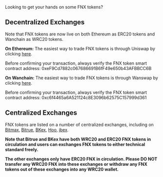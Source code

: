 Looking to get your hands on some FNX tokens? 

## Decentralized Exchanges

Note that FNX tokens are now live on both Ethereum as ERC20 tokens and Wanchain as WRC20 tokens.

**On Ethereum:** The easiest way to trade FNX tokens is through Uniswap by clicking [here](https://uniswap.info/token/0xef9cd7882c067686691b6ff49e650b43afbbcc6b). 

Before confirming your transaction, always verify the FNX token smart contract address: 0xeF9Cd7882c067686691B6fF49e650b43AFBBCC6B

**On Wanchain:** The easiest way to trade FNX tokens is through Wanswap by clicking [here](https://wanswap.finance/#/swap). 

Before confirming your transaction, always verify the FNX token smart contract address: 0xc6f4465a6A521124c8E3096b62575C157999d361

## Centralized Exchanges

FNX tokens are listed on a number of centralized exchanges, including on [Bitmax](https://bitmax.io/en/basic/cashtrade-spottrading/usdt/fnx), [Bitrue](https://www.bitrue.com/), [BKex](https://www.bkex.com/#/trade/FNX_USDT), [Hoo](https://hoo.com/spot/fnx-usdt), [jbex](https://www.jbex.com/exchange/FNX/USDT).

**Note that Bitrue and BKex have both WRC20 and ERC20 FNX tokens in circulation and users can exchanges FNX tokens to either technical standard freely.**

**The other exchanges only have ERC20 FNX in circulation. Please DO NOT transfer any WRC20 FNX into these exchanges or withdraw any FNX tokens out of these exchanges into any WRC20 wallet.**
